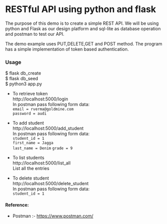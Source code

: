 # RESTful API using python and flask
The purpose of this demo is to create a simple REST API. We will be using python and Flask as our design platform and sql-lite as database operation and postman to test our API.

The demo example uses PUT,DELETE,GET and POST method. The program has a simple implementation of token based authentication.

### Usage
$ flask db_create\
$ flask db_seed\
$ python3 app.py

* To retrieve token\
http://localhost:5000/login \
In postman pass following form data:\
 ```email = rverma@goldmine.com```\
 ```password = audi```

* To add student\
http://localhost:5000/add_student \
In postman pass following form data:\
 ```student_id = 1```\
 ```first_name = Jagga```\
 ```last_name = Denim```
 ```grade = 9```

* To list students\
http://localhost:5000/list_all \
List all the entries

* To delete student\
http://localhost:5000/delete_student \
In postman pass following form data:\
 ```student_id = 1```

 #### Reference:
 * Postman :- https://www.postman.com/
